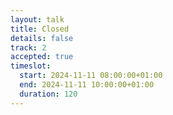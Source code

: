 ```yaml
---
layout: talk
title: Closed
details: false
track: 2
accepted: true
timeslot:
  start: 2024-11-11 08:00:00+01:00
  end: 2024-11-11 10:00:00+01:00
  duration: 120
---
```


<!-- empty //-->
